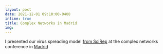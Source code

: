 ```yaml
---
layout: post
date: 2021-12-01 09:10:00-0400
inline: true
title: Complex Networks in Madrid
img:
---
```


I presented our virus spreading model [from SciRep](https://www.nature.com/articles/s41598-021-86704-2) at the complex networks conference in [Madrid](https://complexnetworks.org/)

